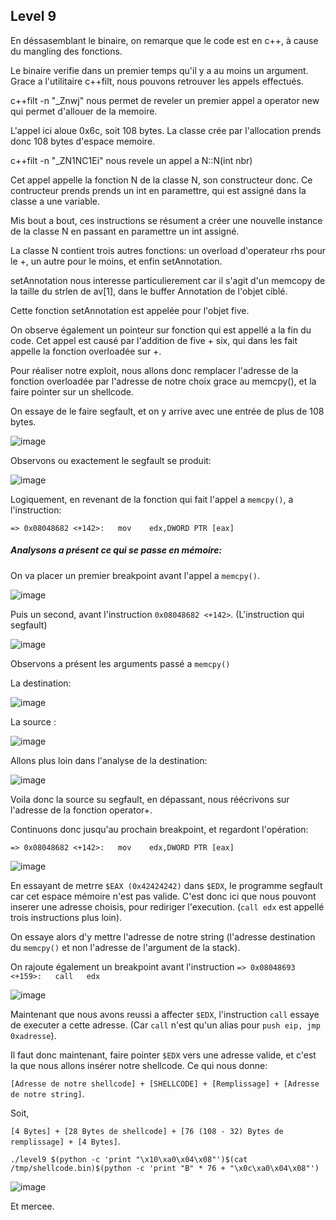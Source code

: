## Level 9

En déssasemblant le binaire, on remarque que le code est en c++, à cause du mangling des fonctions.

Le binaire verifie dans un premier temps qu'il y a au moins un argument. Grace a l'utilitaire c++filt, nous pouvons retrouver les appels effectués.

c++filt -n "_Znwj" nous permet de reveler un premier appel a operator new qui permet d'allouer de la memoire.

L'appel ici aloue 0x6c, soit 108 bytes. La classe crée par l'allocation prends donc 108 bytes d'espace memoire.

c++filt -n "_ZN1NC1Ei" nous revele un appel a N::N(int nbr)

Cet appel appelle la fonction N de la classe N, son constructeur donc. Ce contructeur prends prends un int en paramettre, qui est assigné dans la classe a une variable.

Mis bout a bout, ces instructions se résument a créer une nouvelle instance de la classe N en passant en paramettre un int assigné.

La classe N contient trois autres fonctions: un overload d'operateur rhs pour le +, un autre pour le moins, et enfin setAnnotation. 

setAnnotation nous interesse particulierement car il s'agit d'un memcopy de la taille du strlen de av[1], dans le buffer Annotation de l'objet ciblé.

Cette fonction setAnnotation est appelée pour l'objet five.

On observe également un pointeur sur fonction qui est appellé a la fin du code. Cet appel est causé par l'addition de five + six, qui dans les fait appelle la fonction overloadée sur +. 

Pour réaliser notre exploit, nous allons donc remplacer l'adresse de la fonction overloadée par l'adresse de notre choix grace au memcpy(), et la faire pointer sur un shellcode.

On essaye de le faire segfault, et on y arrive avec une entrée de plus de 108 bytes.

![image](https://user-images.githubusercontent.com/29956389/89921241-b8b06c00-dbfd-11ea-96d3-85b5285a8c16.png)

Observons ou exactement le segfault se produit:

![image](https://user-images.githubusercontent.com/29956389/89924033-bc45f200-dc01-11ea-8464-47a4d8547077.png)

Logiquement, en revenant de la fonction qui fait l'appel a `memcpy()`, a
l'instruction:

`=> 0x08048682 <+142>:   mov    edx,DWORD PTR [eax]`

##### Analysons a présent ce qui se passe en mémoire:

On va placer un premier breakpoint avant l'appel a `memcpy()`.

![image](https://user-images.githubusercontent.com/29956389/89921779-6a4f9d00-dbfe-11ea-9fd2-3bbcc8b67065.png)

Puis un second, avant l'instruction `0x08048682 <+142>`. (L'instruction qui segfault)

![image](https://user-images.githubusercontent.com/29956389/89922513-6e2fef00-dbff-11ea-87ec-6a32def979d2.png)

Observons a présent les arguments passé a `memcpy()`

La destination:

![image](https://user-images.githubusercontent.com/29956389/89924553-7b9aa880-dc02-11ea-8917-befe848f6ea5.png)

La source :

![image](https://user-images.githubusercontent.com/29956389/89924594-88b79780-dc02-11ea-8646-f284151f7121.png)

Allons plus loin dans l'analyse de la destination:

![image](https://user-images.githubusercontent.com/29956389/89924810-d16f5080-dc02-11ea-8b1e-dfa19d36a0f8.png)

Voila donc la source su segfault, en dépassant, nous réécrivons sur l'adresse de la fonction operator+. 

Continuons donc jusqu'au prochain breakpoint, et regardont l'opération:

`=> 0x08048682 <+142>:   mov    edx,DWORD PTR [eax]`

![image](https://user-images.githubusercontent.com/29956389/89925747-1e075b80-dc04-11ea-8de5-72ee12931235.png)

En essayant de metrre `$EAX (0x42424242)` dans `$EDX`, le programme segfault car cet espace mémoire n'est pas valide. C'est donc ici que nous pouvont inserer une adresse choisis, pour rediriger l'execution. (`call edx` est appellé trois instructions plus loin). 

On essaye alors d'y mettre l'adresse de notre string (l'adresse destination du `memcpy()` et non l'adresse de l'argument de la stack).

On rajoute également un breakpoint avant l'instruction `=> 0x08048693 <+159>:   call   edx`

![image](https://user-images.githubusercontent.com/29956389/89927408-8d7e4a80-dc06-11ea-871d-8f7d54073e4f.png)

Maintenant que nous avons reussi a affecter `$EDX`, l'instruction `call` essaye de executer a cette adresse. (Car `call` n'est qu'un alias pour `push eip, jmp 0xadresse`).

Il faut donc maintenant, faire pointer `$EDX` vers une adresse valide, et c'est la que nous allons insérer notre shellcode. Ce qui nous donne:

`[Adresse de notre shellcode] + [SHELLCODE] + [Remplissage] + [Adresse de notre string]`.

Soit,

`[4 Bytes] + [28 Bytes de shellcode] + [76 (108 - 32) Bytes de remplissage] + [4 Bytes]`.

`./level9 $(python -c 'print "\x10\xa0\x04\x08"')$(cat /tmp/shellcode.bin)$(python -c 'print "B" * 76 + "\x0c\xa0\x04\x08"')`

![image](https://user-images.githubusercontent.com/29956389/89928623-6294f600-dc08-11ea-8f82-1ec2b0c5eeec.png)

Et mercee.
